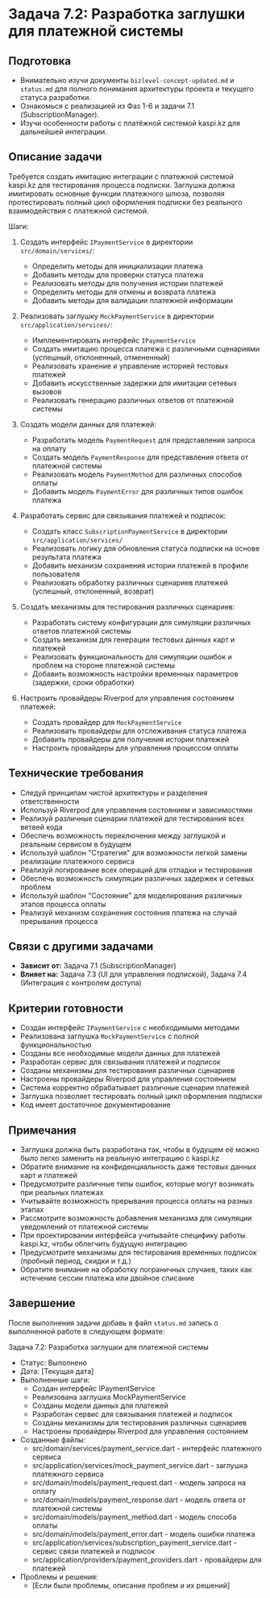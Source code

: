 # Задача 7.2: Разработка заглушки для платежной системы

## Подготовка
- Внимательно изучи документы `bizlevel-concept-updated.md` и `status.md` для полного понимания архитектуры проекта и текущего статуса разработки.
- Ознакомься с реализацией из Фаз 1-6 и задачи 7.1 (SubscriptionManager).
- Изучи особенности работы с платёжной системой kaspi.kz для дальнейшей интеграции.

## Описание задачи
Требуется создать имитацию интеграции с платежной системой kaspi.kz для тестирования процесса подписки. Заглушка должна имитировать основные функции платежного шлюза, позволяя протестировать полный цикл оформления подписки без реального взаимодействия с платежной системой.

Шаги:
1. Создать интерфейс `IPaymentService` в директории `src/domain/services/`:
   - Определить методы для инициализации платежа
   - Добавить методы для проверки статуса платежа
   - Реализовать методы для получения истории платежей
   - Определить методы для отмены и возврата платежа
   - Добавить методы для валидации платежной информации

2. Реализовать заглушку `MockPaymentService` в директории `src/application/services/`:
   - Имплементировать интерфейс `IPaymentService`
   - Создать имитацию процесса платежа с различными сценариями (успешный, отклоненный, отмененный)
   - Реализовать хранение и управление историей тестовых платежей
   - Добавить искусственные задержки для имитации сетевых вызовов
   - Реализовать генерацию различных ответов от платежной системы

3. Создать модели данных для платежей:
   - Разработать модель `PaymentRequest` для представления запроса на оплату
   - Создать модель `PaymentResponse` для представления ответа от платежной системы
   - Реализовать модель `PaymentMethod` для различных способов оплаты
   - Добавить модель `PaymentError` для различных типов ошибок платежа

4. Разработать сервис для связывания платежей и подписок:
   - Создать класс `SubscriptionPaymentService` в директории `src/application/services/`
   - Реализовать логику для обновления статуса подписки на основе результата платежа
   - Добавить механизм сохранения истории платежей в профиле пользователя
   - Реализовать обработку различных сценариев платежей (успешный, отклоненный, возврат)

5. Создать механизмы для тестирования различных сценариев:
   - Разработать систему конфигурации для симуляции различных ответов платежной системы
   - Создать механизм для генерации тестовых данных карт и платежей
   - Реализовать функциональность для симуляции ошибок и проблем на стороне платежной системы
   - Добавить возможность настройки временных параметров (задержки, сроки обработки)

6. Настроить провайдеры Riverpod для управления состоянием платежей:
   - Создать провайдер для `MockPaymentService`
   - Реализовать провайдеры для отслеживания статуса платежа
   - Добавить провайдеры для получения истории платежей
   - Настроить провайдеры для управления процессом оплаты

## Технические требования
- Следуй принципам чистой архитектуры и разделения ответственности
- Используй Riverpod для управления состоянием и зависимостями
- Реализуй различные сценарии платежей для тестирования всех ветвей кода
- Обеспечь возможность переключения между заглушкой и реальным сервисом в будущем
- Используй шаблон "Стратегия" для возможности легкой замены реализации платежного сервиса
- Реализуй логирование всех операций для отладки и тестирования
- Обеспечь возможность симуляции различных задержек и сетевых проблем
- Используй шаблон "Состояние" для моделирования различных этапов процесса оплаты
- Реализуй механизм сохранения состояния платежа на случай прерывания процесса

## Связи с другими задачами
- **Зависит от:** Задача 7.1 (SubscriptionManager)
- **Влияет на:** Задача 7.3 (UI для управления подпиской), Задача 7.4 (Интеграция с контролем доступа)

## Критерии готовности
- Создан интерфейс `IPaymentService` с необходимыми методами
- Реализована заглушка `MockPaymentService` с полной функциональностью
- Созданы все необходимые модели данных для платежей
- Разработан сервис для связывания платежей и подписок
- Созданы механизмы для тестирования различных сценариев
- Настроены провайдеры Riverpod для управления состоянием
- Система корректно обрабатывает различные сценарии платежей
- Заглушка позволяет тестировать полный цикл оформления подписки
- Код имеет достаточное документирование

## Примечания
- Заглушка должна быть разработана так, чтобы в будущем её можно было легко заменить на реальную интеграцию с kaspi.kz
- Обратите внимание на конфиденциальность даже тестовых данных карт и платежей
- Предусмотрите различные типы ошибок, которые могут возникать при реальных платежах
- Учитывайте возможность прерывания процесса оплаты на разных этапах
- Рассмотрите возможность добавления механизма для симуляции уведомлений от платежной системы
- При проектировании интерфейса учитывайте специфику работы kaspi.kz, чтобы облегчить будущую интеграцию
- Предусмотрите механизмы для тестирования временных подписок (пробный период, скидки и т.д.)
- Обратите внимание на обработку пограничных случаев, таких как истечение сессии платежа или двойное списание

## Завершение
После выполнения задачи добавь в файл `status.md` запись о выполненной работе в следующем формате:

Задача 7.2: Разработка заглушки для платежной системы
* Статус: Выполнено
* Дата: [Текущая дата]
* Выполненные шаги:
    * Создан интерфейс IPaymentService
    * Реализована заглушка MockPaymentService
    * Созданы модели данных для платежей
    * Разработан сервис для связывания платежей и подписок
    * Созданы механизмы для тестирования различных сценариев
    * Настроены провайдеры Riverpod для управления состоянием
* Созданные файлы:
    * src/domain/services/payment_service.dart - интерфейс платежного сервиса
    * src/application/services/mock_payment_service.dart - заглушка платежного сервиса
    * src/domain/models/payment_request.dart - модель запроса на оплату
    * src/domain/models/payment_response.dart - модель ответа от платежной системы
    * src/domain/models/payment_method.dart - модель способа оплаты
    * src/domain/models/payment_error.dart - модель ошибки платежа
    * src/application/services/subscription_payment_service.dart - сервис связи платежей и подписок
    * src/application/providers/payment_providers.dart - провайдеры для платежей
* Проблемы и решения:
    * [Если были проблемы, описание проблем и их решений]